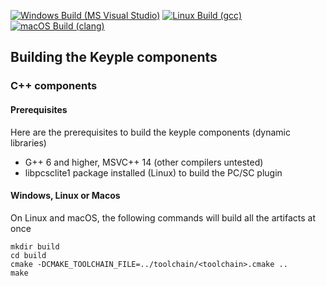 [![Windows Build (MS Visual Studio)](https://github.com/jeanpierrefortune/keyple-cpp-meta/actions/workflows/build_msvc.yml/badge.svg)](https://github.com/jeanpierrefortune/keyple-cpp-meta/actions/workflows/build_msvc.yml)
[![Linux Build (gcc)](https://github.com/jeanpierrefortune/keyple-cpp-meta/actions/workflows/build_gcc.yml/badge.svg)](https://github.com/jeanpierrefortune/keyple-cpp-meta/actions/workflows/build_gcc.yml)
[![macOS Build (clang)](https://github.com/jeanpierrefortune/keyple-cpp-meta/actions/workflows/build_macos.yml/badge.svg)](https://github.com/jeanpierrefortune/keyple-cpp-meta/actions/workflows/build_macos.yml)

## Building the Keyple components

### C++ components

#### Prerequisites
Here are the prerequisites to build the keyple components (dynamic libraries)
- G++ 6 and higher, MSVC++ 14 (other compilers untested)
- libpcsclite1 package installed (Linux) to build the PC/SC plugin

#### Windows, Linux or Macos
On Linux and macOS, the following commands will build all the artifacts at once
```
mkdir build
cd build
cmake -DCMAKE_TOOLCHAIN_FILE=../toolchain/<toolchain>.cmake ..
make
```
